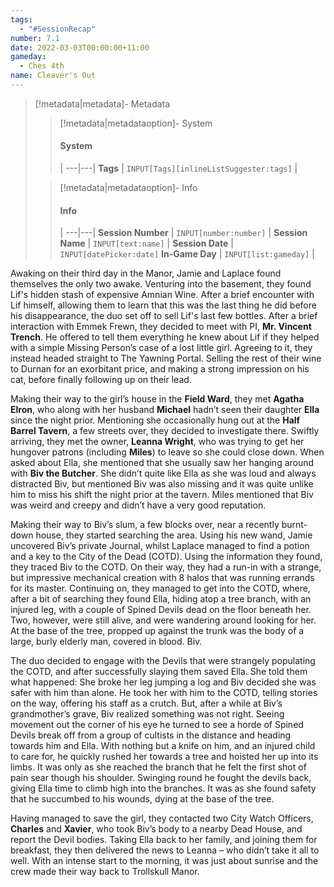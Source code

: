 ```yaml
---
tags:
  - "#SessionRecap"
number: 7.1
date: 2022-03-03T00:00:00+11:00
gameday:
  - Ches 4th
name: Cleaver's Out
---
```

> [!metadata|metadata]- Metadata 
>> [!metadata|metadataoption]- System
>> #### System
>>  |
>> ---|---|
> **Tags** | `INPUT[Tags][inlineListSuggester:tags]` |
>
>> [!metadata|metadataoption]- Info
>> #### Info
>>  |
>> ---|---|
>> **Session Number** | `INPUT[number:number]` |
>> **Session Name** | `INPUT[text:name]` |
>> **Session Date** | `INPUT[datePicker:date]`
>> **In-Game Day** | `INPUT[list:gameday]` |

Awaking on their third day in the Manor, Jamie and Laplace found themselves the only two awake. Venturing into the basement, they found Lif's hidden stash of expensive Amnian Wine. After a brief encounter with Lif himself, allowing them to learn that this was the last thing he did before his disappearance, the duo set off to sell Lif's last few bottles.
After a brief interaction with Emmek Frewn, they decided to meet with PI, **Mr. Vincent Trench**. He offered to tell them everything he knew about Lif if they helped with a simple Missing Person’s case of a lost little girl. Agreeing to it, they instead headed straight to The Yawning Portal. Selling the rest of their wine to Durnan for an exorbitant price, and making a strong impression on his cat, before finally following up on their lead.

Making their way to the girl’s house in the __Field Ward__, they met **Agatha Elron**, who along with her husband **Michael** hadn’t seen their daughter **Ella** since the night prior. Mentioning she occasionally hung out at the __Half Barrel Tavern__, a few streets over, they decided to investigate there. Swiftly arriving, they met the owner, **Leanna Wright**, who was trying to get her hungover patrons (including **Miles**) to leave so she could close down. When asked about Ella, she mentioned that she usually saw her hanging around with **Biv the Butcher**. She didn’t quite like Ella as she was loud and always distracted Biv, but mentioned Biv was also missing and it was quite unlike him to miss his shift the night prior at the tavern. Miles mentioned that Biv was weird and creepy and didn’t have a very good reputation.

Making their way to Biv’s slum, a few blocks over, near a recently burnt-down house, they started searching the area. Using his new wand, Jamie uncovered Biv’s private Journal, whilst Laplace managed to find a potion and a key to the City of the Dead (COTD). Using the information they found, they traced Biv to the COTD. On their way, they had a run-in with a strange, but impressive mechanical creation with 8 halos that was running errands for its master. Continuing on, they managed to get into the COTD, where, after a bit of searching they found Ella, hiding atop a tree branch, with an injured leg, with a couple of Spined Devils dead on the floor beneath her. Two, however, were still alive, and were wandering around looking for her. At the base of the tree, propped up against the trunk was the body of a large, burly elderly man, covered in blood. Biv. 

The duo decided to engage with the Devils that were strangely populating the COTD, and after successfully slaying them saved Ella. She told them what happened: She broke her leg jumping a log and Biv decided she was safer with him than alone. He took her with him to the COTD, telling stories on the way, offering his staff as a crutch. But, after a while at Biv’s grandmother’s grave, Biv realized something was not right. Seeing movement out the corner of his eye he turned to see a horde of Spined Devils break off from a group of cultists in the distance and heading towards him and Ella. With nothing but a knife on him, and an injured child to care for, he quickly rushed her towards a tree and hoisted her up into its limbs. It was only as she reached the branch that he felt the first shot of pain sear though his shoulder. Swinging round he fought the devils back, giving Ella time to climb high into the branches. It was as she found safety that he succumbed to his wounds, dying at the base of the tree.

Having managed to save the girl, they contacted two City Watch Officers, **Charles** and **Xavier**, who took Biv’s body to a nearby Dead House, and report the Devil bodies. Taking Ella back to her family, and joining them for breakfast, they then delivered the news to Leanna – who didn’t take it all to well. With an intense start to the morning, it was just about sunrise and the crew made their way back to Trollskull Manor.
